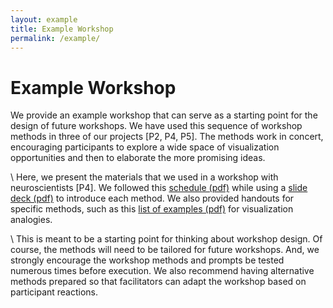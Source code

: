 ```yaml
---
layout: example
title: Example Workshop
permalink: /example/
---
```


# Example Workshop

We provide an example workshop that can serve as a starting point for the design of future workshops. We have used this sequence of workshop methods in three of our projects [P2, P4, P5]. The methods work in concert, encouraging participants to explore a wide space of visualization opportunities and then to elaborate the more promising ideas.

\\
Here, we present the materials that we used in a workshop with neuroscientists [P4]. We followed this [schedule (pdf)] while using a [slide deck (pdf)] to introduce each method. We also provided handouts for specific methods, such as this [list of examples (pdf)] for visualization analogies.

\\
This is meant to be a starting point for thinking about workshop design. Of course, the methods will need to be tailored for future workshops. And, we strongly encourage the workshop methods and prompts be tested numerous times before execution. We also recommend having alternative methods prepared so that facilitators can adapt the workshop based on participant reactions.

[schedule (pdf)]: ../assets/documents/example-schedule.pdf

[slide deck (pdf)]: ../assets/documents/example-slides.pdf

[list of examples (pdf)]: ../assets/documents/example-vis-awareness-handout.pdf

